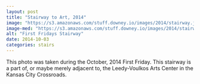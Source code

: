 ```yaml
---
layout: post
title: "Stairway to Art, 2014"
image: "https://s3.amazonaws.com/stuff.downey.io/images/2014/stairway.jpg"
image-med: "https://s3.amazonaws.com/stuff.downey.io/images/2014/stairway-750.jpg"
alt: "First Fridays Stairway"
date: 2014-10-03
categories: stairs
---
```


This photo was taken during the October, 2014 First Friday.  This stairway is a part of, or maybe merely adjacent to, the Leedy-Voulkos Arts Center in the Kansas City Crossroads.
